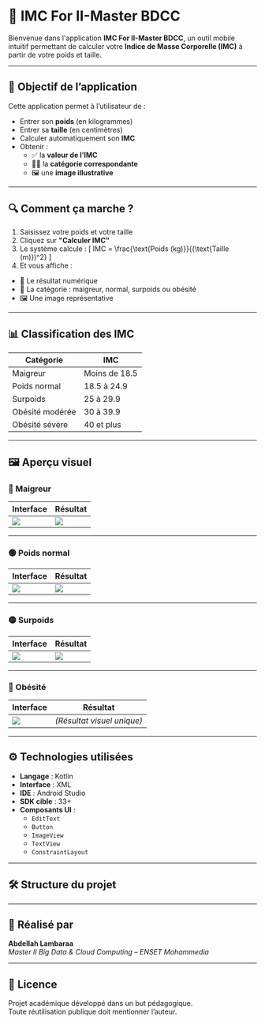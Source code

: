 # 📱 IMC For II-Master BDCC

Bienvenue dans l'application **IMC For II-Master BDCC**, un outil mobile intuitif permettant de calculer votre **Indice de Masse Corporelle (IMC)** à partir de votre poids et taille.

---

## 🧠 Objectif de l’application

Cette application permet à l’utilisateur de :

- Entrer son **poids** (en kilogrammes)
- Entrer sa **taille** (en centimètres)
- Calculer automatiquement son **IMC**
- Obtenir :
  - ✅ la **valeur de l’IMC**
  - 🧍‍♂️ la **catégorie correspondante**
  - 🖼️ une **image illustrative**

---

## 🔍 Comment ça marche ?

1. Saisissez votre poids et votre taille
2. Cliquez sur **"Calculer IMC"**
3. Le système calcule :
   \[
   IMC = \frac{\text{Poids (kg)}}{(\text{Taille (m)})^2}
   \]
4. Et vous affiche :
  - 🎯 Le résultat numérique
  - 👤 La catégorie : maigreur, normal, surpoids ou obésité
  - 🖼️ Une image représentative

---

## 📊 Classification des IMC

| Catégorie         | IMC                  |
|-------------------|----------------------|
| Maigreur          | Moins de 18.5        |
| Poids normal      | 18.5 à 24.9          |
| Surpoids          | 25 à 29.9            |
| Obésité modérée   | 30 à 39.9            |
| Obésité sévère    | 40 et plus           |

---

## 🖼️ Aperçu visuel

### 🔹 Maigreur

| Interface | Résultat |
|-----------|----------|
| ![](captures/maigreurScrenn.png) | ![](captures/maigre1.png) |

---

### 🟢 Poids normal

| Interface | Résultat |
|-----------|----------|
| ![](captures/normalSc.png) | ![](captures/normal1.png) |

---

### 🟡 Surpoids

| Interface | Résultat |
|-----------|----------|
| ![](captures/surpoidSc.png) | ![](captures/surpoid1.png) |

---

### 🔴 Obésité

| Interface | Résultat |
|-----------|----------|
| ![](captures/obesite1.png) | *(Résultat visuel unique)* |

---

## ⚙️ Technologies utilisées

- **Langage** : Kotlin
- **Interface** : XML
- **IDE** : Android Studio
- **SDK cible** : 33+
- **Composants UI** :
  - `EditText`
  - `Button`
  - `ImageView`
  - `TextView`
  - `ConstraintLayout`

---

## 🛠 Structure du projet
---

## 👤 Réalisé par

**Abdellah Lambaraa**  
_Master II Big Data & Cloud Computing – ENSET Mohammedia_

---

## 📄 Licence

Projet académique développé dans un but pédagogique.  
Toute réutilisation publique doit mentionner l’auteur.